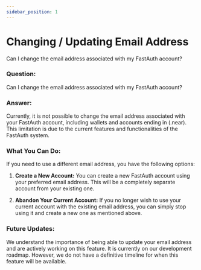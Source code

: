 ```yaml
---
sidebar_position: 1
---
```


# Changing / Updating Email Address

Can I change the email address associated with my FastAuth account?

### **Question:**

Can I change the email address associated with my FastAuth account?

### **Answer:**

Currently, it is not possible to change the email address associated with your FastAuth account, including wallets and accounts ending in (.near). This limitation is due to the current features and functionalities of the FastAuth system.

### **What You Can Do:**

If you need to use a different email address, you have the following options:

1.  **Create a New Account:** You can create a new FastAuth account using your preferred email address. This will be a completely separate account from your existing one.
    
2.  **Abandon Your Current Account:** If you no longer wish to use your current account with the existing email address, you can simply stop using it and create a new one as mentioned above.
    

### **Future Updates:**

We understand the importance of being able to update your email address and are actively working on this feature. It is currently on our development roadmap. However, we do not have a definitive timeline for when this feature will be available.
